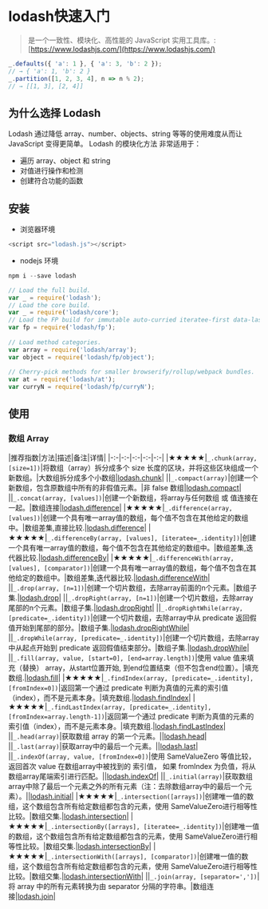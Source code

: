 # lodash快速入门

> 是一个一致性、模块化、高性能的 JavaScript 实用工具库。: [https://www.lodashjs.com/](https://www.lodashjs.com/)

```js
_.defaults({ 'a': 1 }, { 'a': 3, 'b': 2 });
// → { 'a': 1, 'b': 2 }
_.partition([1, 2, 3, 4], n => n % 2);
// → [[1, 3], [2, 4]]
```

## 为什么选择 Lodash

Lodash 通过降低 array、number、objects、string 等等的使用难度从而让 JavaScript 变得更简单。
Lodash 的模块化方法 非常适用于：

- 遍历 array、object 和 string
- 对值进行操作和检测
- 创建符合功能的函数

## 安装

- 浏览器环境

```js
<script src="lodash.js"></script>
```

- nodejs 环境

```js
npm i --save lodash
```

```js
// Load the full build.
var _ = require('lodash');
// Load the core build.
var _ = require('lodash/core');
// Load the FP build for immutable auto-curried iteratee-first data-last methods.
var fp = require('lodash/fp');
 
// Load method categories.
var array = require('lodash/array');
var object = require('lodash/fp/object');
 
// Cherry-pick methods for smaller browserify/rollup/webpack bundles.
var at = require('lodash/at');
var curryN = require('lodash/fp/curryN');
```

## 使用

### 数组 Array

|推荐指数|方法|描述|备注|详情|
|-:-|-:-|-:-|-:-|-:-|
|&#9733;&#9733;&#9733;&#9733;&#9733;|`_.chunk(array, [size=1])`|将数组（array）拆分成多个 size 长度的区块，并将这些区块组成一个新数组。|大数组拆分成多个小数组|[lodash.chunk](https://www.lodashjs.com/docs/lodash.chunk)|
||`_.compact(array)`|创建一个新数组，包含原数组中所有的非假值元素。|非 false 数组|[lodash.compact](https://www.lodashjs.com/docs/lodash.compact)|
||`_.concat(array, [values])`|创建一个新数组，将array与任何数组 或 值连接在一起。|数组连接|[lodash.difference](https://www.lodashjs.com/docs/lodash.difference)|
|&#9733;&#9733;&#9733;&#9733;&#9733;|`_.difference(array, [values])`|创建一个具有唯一array值的数组，每个值不包含在其他给定的数组中。|数组差集,直接比较.|[lodash.difference](https://www.lodashjs.com/docs/lodash.difference)|
|&#9733;&#9733;&#9733;&#9733;&#9733;|`_.differenceBy(array, [values], [iteratee=_.identity])`|创建一个具有唯一array值的数组，每个值不包含在其他给定的数组中。|数组差集,迭代器比较.|[lodash.differenceBy](https://www.lodashjs.com/docs/lodash.differenceBy)|
|&#9733;&#9733;&#9733;&#9733;&#9733;|`_.differenceWith(array, [values], [comparator])`|创建一个具有唯一array值的数组，每个值不包含在其他给定的数组中。|数组差集,迭代器比较.|[lodash.differenceWith](https://www.lodashjs.com/docs/lodash.differenceWith)|
||`_.drop(array, [n=1])`|创建一个切片数组，去除array前面的n个元素。|数组子集.|[lodash.drop](https://www.lodashjs.com/docs/lodash.drop)|
||`_.dropRight(array, [n=1])`|创建一个切片数组，去除array尾部的n个元素。|数组子集.|[lodash.dropRight](https://www.lodashjs.com/docs/lodash.dropRight)|
||`_.dropRightWhile(array, [predicate=_.identity])`|创建一个切片数组，去除array中从 predicate 返回假值开始到尾部的部分。|数组子集.|[lodash.dropRightWhile](https://www.lodashjs.com/docs/lodash.dropRightWhile)|
||`_.dropWhile(array, [predicate=_.identity])`|创建一个切片数组，去除array中从起点开始到 predicate 返回假值结束部分。|数组子集.|[lodash.dropWhile](https://www.lodashjs.com/docs/lodash.dropWhile)|
||`_.fill(array, value, [start=0], [end=array.length])`|使用 value 值来填充（替换） array，从start位置开始, 到end位置结束（但不包含end位置）。|填充数组.|[lodash.fill](https://www.lodashjs.com/docs/lodash.fill)|
|&#9733;&#9733;&#9733;&#9733;&#9733;|`_.findIndex(array, [predicate=_.identity], [fromIndex=0])`|返回第一个通过 predicate 判断为真值的元素的索引值（index），而不是元素本身。|填充数组.|[lodash.findIndex](https://www.lodashjs.com/docs/lodash.findIndex)|
|&#9733;&#9733;&#9733;&#9733;&#9733;|`_.findLastIndex(array, [predicate=_.identity], [fromIndex=array.length-1])`|返回第一个通过 predicate 判断为真值的元素的索引值（index），而不是元素本身。|填充数组.|[lodash.findLastIndex](https://www.lodashjs.com/docs/lodash.findLastIndex)|
||`_.head(array)`|获取数组 array 的第一个元素。||[lodash.head](https://www.lodashjs.com/docs/lodash.head)|
||`_.last(array)`|获取array中的最后一个元素。||[lodash.last](https://www.lodashjs.com/docs/lodash.last)|
||`_.indexOf(array, value, [fromIndex=0])`|使用 SameValueZero 等值比较，返回首次 value 在数组array中被找到的 索引值， 如果 fromIndex 为负值，将从数组array尾端索引进行匹配。||[lodash.indexOf](https://www.lodashjs.com/docs/lodash.indexOf)|
||`_.initial(array)`|获取数组array中除了最后一个元素之外的所有元素（注：去除数组array中的最后一个元素）。||[lodash.initial](https://www.lodashjs.com/docs/lodash.initial)|
|&#9733;&#9733;&#9733;&#9733;&#9733;|`_.intersection([arrays])`|创建唯一值的数组，这个数组包含所有给定数组都包含的元素，使用 SameValueZero进行相等性比较。|数组交集.|[lodash.intersection](https://www.lodashjs.com/docs/lodash.intersection)|
|&#9733;&#9733;&#9733;&#9733;&#9733;|`_.intersectionBy([arrays], [iteratee=_.identity])`|创建唯一值的数组，这个数组包含所有给定数组都包含的元素，使用 SameValueZero进行相等性比较。|数组交集.|[lodash.intersectionBy](https://www.lodashjs.com/docs/lodash.intersectionBy)|
|&#9733;&#9733;&#9733;&#9733;&#9733;|`_.intersectionWith([arrays], [comparator])`|创建唯一值的数组，这个数组包含所有给定数组都包含的元素，使用 SameValueZero进行相等性比较。|数组交集.|[lodash.intersectionWith](https://www.lodashjs.com/docs/lodash.intersectionWith)|
||`_.join(array, [separator=','])`|将 array 中的所有元素转换为由 separator 分隔的字符串。|数组连接|[lodash.join](https://www.lodashjs.com/docs/lodash.join)|




